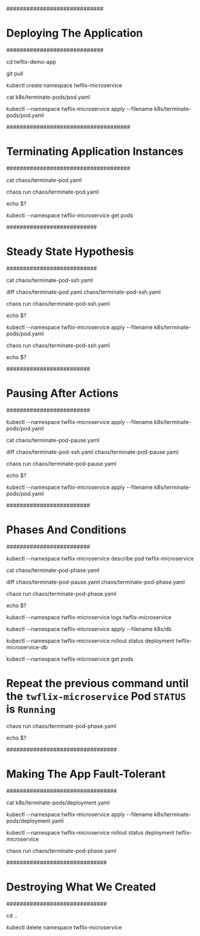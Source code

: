 
#############################
# Deploying The Application #
#############################

cd twflix-demo-app

git pull

kubectl create namespace twflix-microservice

cat k8s/terminate-pods/pod.yaml

kubectl --namespace twflix-microservice apply --filename k8s/terminate-pods/pod.yaml

#####################################
# Terminating Application Instances #
#####################################

cat chaos/terminate-pod.yaml

chaos run chaos/terminate-pod.yaml

echo $?

kubectl --namespace twflix-microservice get pods

###########################
# Steady State Hypothesis #
###########################

cat chaos/terminate-pod-ssh.yaml

diff chaos/terminate-pod.yaml chaos/terminate-pod-ssh.yaml

chaos run chaos/terminate-pod-ssh.yaml

echo $?

kubectl --namespace twflix-microservice apply --filename k8s/terminate-pods/pod.yaml

chaos run chaos/terminate-pod-ssh.yaml

echo $?


#########################
# Pausing After Actions #
#########################

kubectl --namespace twflix-microservice apply --filename k8s/terminate-pods/pod.yaml

cat chaos/terminate-pod-pause.yaml

diff chaos/terminate-pod-ssh.yaml chaos/terminate-pod-pause.yaml

chaos run chaos/terminate-pod-pause.yaml

echo $?

kubectl --namespace twflix-microservice apply --filename k8s/terminate-pods/pod.yaml

#########################
# Phases And Conditions #
#########################

kubectl --namespace twflix-microservice describe pod twflix-microservice

cat chaos/terminate-pod-phase.yaml

diff chaos/terminate-pod-pause.yaml chaos/terminate-pod-phase.yaml

chaos run chaos/terminate-pod-phase.yaml

echo $?

kubectl --namespace twflix-microservice logs twflix-microservice

kubectl --namespace twflix-microservice apply --filename k8s/db

kubectl --namespace twflix-microservice rollout status deployment twflix-microservice-db

kubectl --namespace twflix-microservice get pods

# Repeat the previous command until the `twflix-microservice` Pod `STATUS` is `Running`

chaos run chaos/terminate-pod-phase.yaml

echo $?

#################################
# Making The App Fault-Tolerant #
#################################

cat k8s/terminate-pods/deployment.yaml

kubectl --namespace twflix-microservice apply --filename k8s/terminate-pods/deployment.yaml

kubectl --namespace twflix-microservice rollout status deployment twflix-microservice

chaos run chaos/terminate-pod-phase.yaml

##############################
# Destroying What We Created #
##############################

cd ..

kubectl delete namespace twflix-microservice
